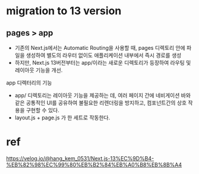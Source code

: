 

# migration to 13 version

## pages > app 

- 기존의 Next.js에서는 Automatic Routing을 사용할 때, pages 디렉토리 안에 파일을 생성하여 별도의 라우터 없이도 애플리케이션 내부에서 즉시 경로를 생성  
- 하지만, Next.js 13버전부터는 app/이라는 새로운 디렉토리가 등장하여 라우팅 및 레이아웃 기능을 개선.   

app 디렉터리의 기능 
- app/ 디렉토리는 레이아웃 기능을 제공하는 데, 여러 페이지 간에 네비게이션 바와 같은 공통적인 UI를 공유하여 불필요한 리렌더링을 방지하고, 컴포넌트간의 상호 작용을 구현할 수 있다.
- layout.js + page.js 가 한 세트로 작동한다.



# ref
https://velog.io/@hang_kem_0531/Next.js-13%EC%9D%B4-%EB%82%98%EC%99%80%EB%B2%84%EB%A0%B8%EB%8B%A4
